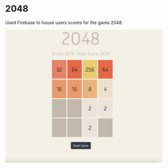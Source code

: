 # 2048
Used Firebase to house users scores for the game 2048.

<p align="center">
<img src ="../images/2048.png" width="650">
</p>
